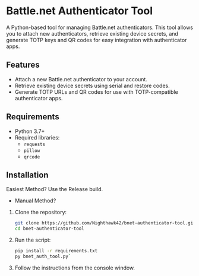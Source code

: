 # Battle.net Authenticator Tool

A Python-based tool for managing Battle.net authenticators. This tool allows you to attach new authenticators, retrieve existing device secrets, and generate TOTP keys and QR codes for easy integration with authenticator apps.

## Features

- Attach a new Battle.net authenticator to your account.
- Retrieve existing device secrets using serial and restore codes.
- Generate TOTP URLs and QR codes for use with TOTP-compatible authenticator apps.

## Requirements

- Python 3.7+
- Required libraries:
  - `requests`
  - `pillow`
  - `qrcode`

## Installation

Easiest Method?
Use the Release build.

- Manual Method?

1. Clone the repository:
   ```bash
   git clone https://github.com/Nighthawk42/bnet-authenticator-tool.git
   cd bnet-authenticator-tool

2. Run the script:
   ```bash
   pip install -r requirements.txt
   py bnet_auth_tool.py`

4. Follow the instructions from the console window.
